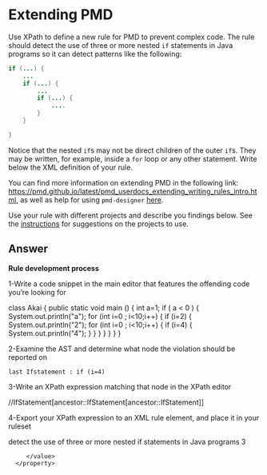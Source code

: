 # Extending PMD

Use XPath to define a new rule for PMD to prevent complex code. The rule should detect the use of three or more nested `if` statements in Java programs so it can detect patterns like the following:

```Java
if (...) {
    ...
    if (...) {
        ...
        if (...) {
            ....
        }
    }

}
```
Notice that the nested `if`s may not be direct children of the outer `if`s. They may be written, for example, inside a `for` loop or any other statement.
Write below the XML definition of your rule.

You can find more information on extending PMD in the following link: https://pmd.github.io/latest/pmd_userdocs_extending_writing_rules_intro.html, as well as help for using `pmd-designer` [here](https://github.com/selabs-ur1/VV-ESIR-TP2/blob/master/exercises/designer-help.md).

Use your rule with different projects and describe you findings below. See the [instructions](../sujet.md) for suggestions on the projects to use.

## Answer

**Rule development process**

1-Write a code snippet in the main editor that features the offending code you’re looking for

class Akai {
    public static void main () {
        int a=1;
        if ( a < 0 ) {
            System.out.println("a");
            for (int i=0 ; i<10;i++) {
                if (i=2) {
                    System.out.println("2");
                    for (int i=0 ; i<10;i++) {
                        if (i=4) {
                             System.out.println("4");
                        }
                    }
                }
            }
        }
    }
}

2-Examine the AST and determine what node the violation should be reported on

    last Ifstatement : if (i=4)

3-Write an XPath expression matching that node in the XPath editor

//IfStatement[ancestor::IfStatement[ancestor::IfStatement]]

4-Export your XPath expression to an XML rule element, and place it in your ruleset

<rule name="ComplexIfStatement"
      language="java"
      message="Complex If Statement"
      class="net.sourceforge.pmd.lang.rule.XPathRule">
   <description>
      detect the use of three or more nested if statements in
      Java programs
   </description>
   <priority>3</priority>
   <properties>
      <property name="version" value="2.0"/>
      <property name="xpath">
         <value>
<![CDATA[
//IfStatement[ancestor::IfStatement[ancestor::IfStatement]]
]]>
         </value>
      </property>
   </properties>
</rule>

